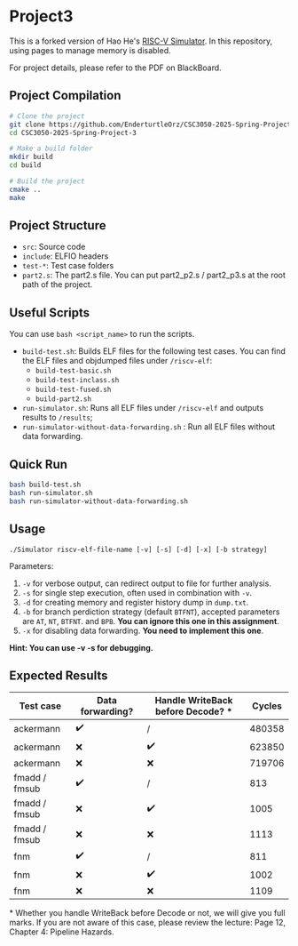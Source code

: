 # Project3

This is a forked version of Hao He's [RISC-V Simulator](https://github.com/hehao98/RISCV-Simulator). In this repository, using pages to manage memory is disabled.

For project details, please refer to the PDF on BlackBoard.

## Project Compilation

```bash
# Clone the project
git clone https://github.com/EnderturtleOrz/CSC3050-2025-Spring-Project-3.git
cd CSC3050-2025-Spring-Project-3

# Make a build folder
mkdir build
cd build

# Build the project
cmake ..
make
```

## Project Structure

- `src`: Source code
- `include`: ELFIO headers
- `test-*`: Test case folders
- `part2.s`: The part2.s file. You can put part2_p2.s / part2_p3.s at the root path of the project.

## Useful Scripts

You can use `bash <script_name>` to run the scripts.

- `build-test.sh`: Builds ELF files for the following test cases. You can find the ELF files and objdumped files under `/riscv-elf`:
  - `build-test-basic.sh`
  - `build-test-inclass.sh`
  - `build-test-fused.sh`
  - `build-part2.sh`
- `run-simulator.sh`: Runs all ELF files under `/riscv-elf` and outputs results to `/results`;
- `run-simulator-without-data-forwarding.sh` : Run all ELF files without data forwarding.

## Quick Run

```bash
bash build-test.sh
bash run-simulator.sh
bash run-simulator-without-data-forwarding.sh
```

## Usage

```
./Simulator riscv-elf-file-name [-v] [-s] [-d] [-x] [-b strategy]
```
Parameters:

1. `-v` for verbose output, can redirect output to file for further analysis.
2. `-s` for single step execution, often used in combination with `-v`.
3. `-d` for creating memory and register history dump in `dump.txt`.
4. `-b` for branch perdiction strategy (default `BTFNT`), accepted parameters are `AT`, `NT`, `BTFNT`. and `BPB`. **You can ignore this one in this assignment**.
5. `-x` for disabling data forwarding. **You need to implement this one**.

**Hint: You can use -v -s for debugging.**

## Expected Results

| Test case     | Data forwarding? | Handle WriteBack before Decode? \* | Cycles |
|---------------|------------------|---------------------------------|--------|
| ackermann     | ✔️                | /                               | 480358 |
| ackermann     | ❌                | ✔️                               | 623850 |
| ackermann     | ❌                | ❌                               | 719706 |
| fmadd / fmsub | ✔️                | /                               | 813    |
| fmadd / fmsub | ❌                | ✔️                               | 1005   |
| fmadd / fmsub | ❌                | ❌                               | 1113   |
| fnm           | ✔️                | /                               | 811    |
| fnm           | ❌                | ✔️                               | 1002   |
| fnm           | ❌                | ❌                               | 1109   |

\* Whether you handle WriteBack before Decode or not, we will give you full marks. If you are not aware of this case, please review the lecture: Page 12, Chapter 4: Pipeline Hazards.
